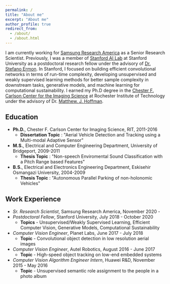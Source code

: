 ```yaml
---
permalink: /
title: "About me"
excerpt: "About me"
author_profile: true
redirect_from:
  - /about/
  - /about.html
---
```

I am currently working for [Samsung Research America](https://www.sra.samsung.com) as a Senior Research Scientist. Previously, I was a member of
[Stanford AI Lab](http://ai.stanford.edu) at Stanford University as a postdoctoral research fellow under the advisory of [Dr. Stefano Ermon](https://cs.stanford.edu/~ermon/). In Stanford, I focused on building efficient convolutional networks in terms of run-time complexity, developing unsupervised and weakly supervised learning methods for better sample complexity in downstream tasks, generative models, and machine learning for computational sustainability. I earned my Ph.D degree in the [Chester F. Carlson Center for the Imaging Science](https://www.cis.rit.edu) at Rochester Institute of Technology under the advisory of Dr. [Matthew. J. Hoffman](https://people.rit.edu/mjhsma/index.html).

## Education

- **Ph.D.**, Chester F. Carlson Center for Imaging Science, RIT, 2011-2016
    - **Dissertation Topic** : "Aerial Vehicle Detection and Tracking using a Multi-modal Adaptive Sensor"
- **M.S.**, Electrical and Computer Engineering Department, University of Bridgeport, 2009-2011
    - **Thesis Topic** : "Non-speech Enviromental Sound Classification with a Pitch Range based Features"
- **B.S.**, Electrical and Electronics Engineering Department, Eskisehir Osmangazi University, 2004-2009
    - **Thesis Topic** : "Autonomous Parallel Parking of non-holonomic Vehicles"

## Work Experience
- *Sr. Research Scientist*, Samsung Research America, November 2020 - 
- *Postdoctoral Fellow*, Stanford University, July 2018 - October 2020
   * **Topics** - Unsupervised/Weakly Supervised Learning, Efficient Computer Vision, Generative Models, Computational Sustainability 
- *Computer Vision Engineer*, Planet Labs, June 2017 - July 2018
    * **Topic** - Convolutional object detection in low resolution aerial images
- *Computer Vision Engineer*, Autel Robotics, August 2016 - June 2017
    * **Topic** - High-speed object tracking on low-end embedded systems
- *Computer Vision Algorithm Engineer Intern*, Huawei R&D, November 2015 - May 2016   
    * **Topic** - Unsupervised semantic role assignment to the people in a photo album
